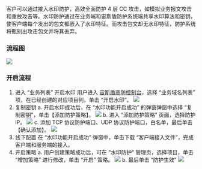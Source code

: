 
客户可以通过接入水印防护，高效全面防护 4 层 CC 攻击，如模拟业务报文攻击和重放攻击等。水印防护通过在业务端和宙斯盾防护系统端共享水印算法和密钥，使客户端每个发出的包文都嵌入了水印特征。而攻击包文却无水印特征，防护系统将甄别出攻击包文并将其丢弃。
### 流程图
![](https://main.qcloudimg.com/raw/782b52f9c58007e6c7f4d2936aa2929d.png)

### 开启流程
1. 进入 “业务列表” 开启水印
用户进入 [宙斯盾高防控制台](https://console.cloud.tencent.com/gamesec)，选择 “业务域名列表” 项，在已经创建的对应项目列，单击 “开启水印”。
![](https://i.imgur.com/2Px43YK.png)
2. 复制密钥
a. 开启水印成功后，在 “水印功能开启成功” 的弹窗弹窗中选择 “复制密钥”，单击【添加防护策略】。
![](https://i.imgur.com/gZFBZtS.png)
b. 进入 “添加防护策略” 页面，选择防护 IP。
![](https://i.imgur.com/7KwU2Dk.png)
c. 添加 TCP 协议防护端口、UDP 协议防护端口，白名单，最后单击【确认添加】。
![](https://i.imgur.com/TX36OrP.png)
3. 线下配置
在 “水印功能开启成功” 弹窗中，单击下载 “客户端接入文件”，完成客户端和服务端的接入。
4. 开启策略
a. 用户创建策略成功后，可在 “水印防护” 管理页，选择项目，单击 “增加策略” 进行修改，单击 “开启” 策略。
![](https://i.imgur.com/spLdre5.png)
b. 最后单击 “防护生效”
![](https://i.imgur.com/4CVszIx.png)
